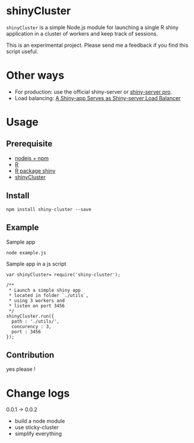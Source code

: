 # shinyCluster

`shinyCluster` is a simple Node.js module for launching a single R shiny application in a cluster of workers and keep track of sessions.

This is an experimental project. Please send me a feedback if you find this script useful.

# Other ways

* For production: use the official shiny-server or [shiny-server pro](https://www.rstudio.com/products/shiny-server-pro/).
* Load balancing: [A Shiny-app Serves as Shiny-server Load Balancer](http://withr.me/a-shiny-app-serves-as-shiny-server-load-balancer/)


# Usage 

## Prerequisite

* [nodejs + npm](https://nodejs.org/download/)
* [R](http://www.r-project.org/)
* [R package shiny](https://cran.r-project.org/web/packages/shiny/index.html)
* [shinyCluster](https://github.com/fxi/shinyCluster)


## Install

```{sh}
npm install shiny-cluster --save
```

## Example

Sample app 

```{sh}
node example.js
```

Sample app in a js script

```{js}
var shinyCluster= require('shiny-cluster');

/**
 * Launch a simple shiny app
 * located in folder `./utils`,
 * using 3 workers and
 * listen on port 3456
 */
shinyCluster.run({
  path : './utils/',
  concurency : 3,
  port : 3456
});

```
## Contribution

yes please !

# Change logs

0.0.1 -> 0.0.2 
 - build a node module
 - use sticky-cluster
 - simplify everything

